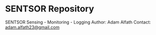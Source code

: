 # SENTSOR Repository
SENTSOR 
Sensing - Monitoring - Logging
Author: Adam Alfath
Contact: adam.alfath23@gmail.com
